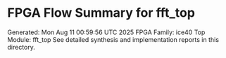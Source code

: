 # FPGA Flow Summary for fft_top
Generated: Mon Aug 11 00:59:56 UTC 2025
FPGA Family: ice40
Top Module: fft_top
See detailed synthesis and implementation reports in this directory.
